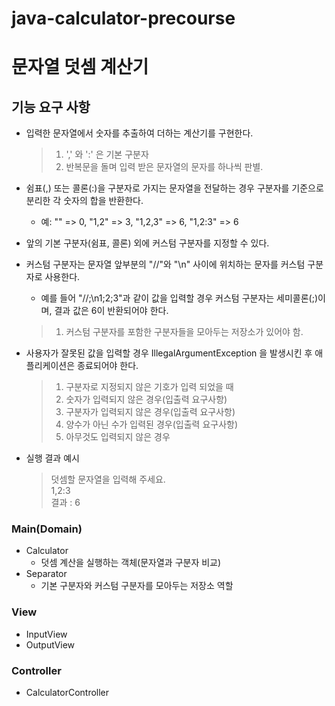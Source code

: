 # java-calculator-precourse

# 문자열 덧셈 계산기

## 기능 요구 사항
- 입력한 문자열에서 숫자를 추출하여 더하는 계산기를 구현한다.
  >1. ',' 와 ':' 은 기본 구분자
  >2. 반복문을 돌며 입력 받은 문자열의 문자를 하나씩 판별.


- 쉼표(,) 또는 콜론(:)을 구분자로 가지는 문자열을 전달하는 경우 구분자를 기준으로 분리한 각 숫자의 합을 반환한다.
    - 예: "" => 0, "1,2" => 3, "1,2,3" => 6, "1,2:3" => 6


- 앞의 기본 구분자(쉼표, 콜론) 외에 커스텀 구분자를 지정할 수 있다.
- 커스텀 구분자는 문자열 앞부분의 "//"와 "\n" 사이에 위치하는 문자를 커스텀 구분자로 사용한다.
    - 예를 들어 "//;\n1;2;3"과 같이 값을 입력할 경우 커스텀 구분자는 세미콜론(;)이며, 결과 값은 6이 반환되어야 한다.
  >1. 커스텀 구분자를 포함한 구분자들을 모아두는 저장소가 있어야 함.


- 사용자가 잘못된 값을 입력할 경우 IllegalArgumentException 을 발생시킨 후 애플리케이션은 종료되어야 한다.
  >1. 구분자로 지정되지 않은 기호가 입력 되었을 때
  >2. 숫자가 입력되지 않은 경우(입출력 요구사항)
  >3. 구분자가 입력되지 않은 경우(입출력 요구사항)
  >4. 양수가 아닌 수가 입력된 경우(입출력 요구사항)
  >5. 아무것도 입력되지 않은 경우


- 실행 결과 예시
  > 덧셈할 문자열을 입력해 주세요.\
  > 1,2:3\
  > 결과 : 6


### Main(Domain)
- Calculator
  - 덧셈 계산을 실행하는 객체(문자열과 구분자 비교)
- Separator
  - 기본 구분자와 커스텀 구분자를 모아두는 저장소 역할
### View
- InputView
- OutputView
### Controller
- CalculatorController
